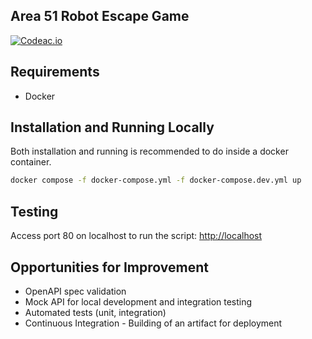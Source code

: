 Area 51 Robot Escape Game
--------

[![Codeac.io](https://static.codeac.io/badges/2-810649643.svg "Codeac.io")](https://app.codeac.io/github/michal-simon/area51-robot-escape-game)

## Requirements
- Docker

## Installation and Running Locally

Both installation and running is recommended to do inside a docker container.

```bash
docker compose -f docker-compose.yml -f docker-compose.dev.yml up
```

## Testing

Access port 80 on localhost to run the script: [http://localhost](http://localhost)

## Opportunities for Improvement

- OpenAPI spec validation
- Mock API for local development and integration testing
- Automated tests (unit, integration)
- Continuous Integration - Building of an artifact for deployment
